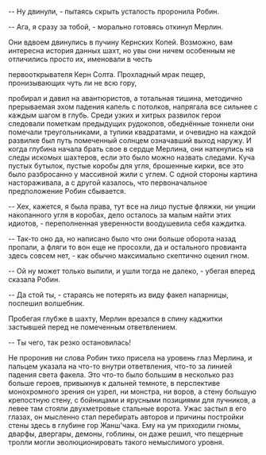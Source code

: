 -- Ну двинули, - пытаясь скрыть усталость проронила Робин.

-- Ага, я сразу за тобой, - морально готовясь откинул Мерлин.

Они вдвоем двинулись в пучину Кернских Копей. Возможно, вам интересна история данных шахт, но увы они ничем особенным не отличились просто их, именовали в честь

первооткрывателя Керн Солта. Прохладный мрак пещер, пронизывающих чуть ли не всю гору,

пробирал и давил на авантюристов, а тотальная тишина, методично прерываемая эхом падения капель с потолков, напрягала все сильнее с каждым шагом в глубь. Среди узких и хитрых развилок герои следовали пометкам предыдущих рудокопов, обеднённые тоннели они помечали треугольниками, а тупики квадратами, и очевидно на каждой развилке был путь помеченный солнцем означавший выход наружу. И когда глубина начала брать свое в сердце Мерлина, они наткнулись на следы искомых шахтеров, если это было можно назвать следами. Куча пустых бутылок, пустые коробы для угля, брошенные кирки, все это было разбросанно у массивной жили с углем. С одной стороны картина настораживала, а с другой казалось, что первоначальное предположение Робин сбывается.

-- Хех, кажется, я была права, тут все на лицо пустые фляжки, ни унции накопанного угля в коробах, дело осталось за малым найти этих идиотов, - переполненная уверенности воодушевила себя каждитка.

-- Так-то оно да, но написано было что они больше оборота назад пропали, а фляги то вон еще не просохли, да и остального провианта здесь совсем нет, - как обычно максимально скептично оценил гном.

-- Ой ну может только выпили, и ушли тогда не далеко, - убегая вперед сказала Робин.

-- Да стой ты, - стараясь не потерять из виду факел напарницы, поспешил волшебник.

Пробегая глубже в шахту, Мерлин врезался в спину каджитки застывшей перед не помеченным ответвлением.

-- Ты чего, так резко остановилась!

Не проронив ни слова Робин тихо присела на уровень глаз Мерлина, и пальцем указала на что-то внутри ответвления, что-то за линией падения света факела. Это что-то было большим в несколько раз больше героев, привыкнув к дальней темноте, в перспективе монохромного зрения он узрел, ни монстра, ни воров, а стену большую крепостную стену, с бойницами и ярусными позициями для лучников, а левее там стояли двухметровые стальные ворота. Ужас застыл в его глазах, он мысленно стал перебирать авторов и причины постройки стены здесь в глубине гор Жанш'чака. Ему на ум приходили гномы, дварфы, двергары, демоны, гоблины, он даже решил, что пещерные тролли могли эволюционировать такого немыслимого уровня.